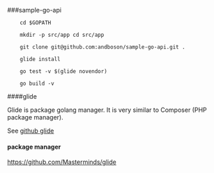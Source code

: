 ###sample-go-api

```
    cd $GOPATH
    
    mkdir -p src/app cd src/app
    
    git clone git@github.com:andboson/sample-go-api.git .
    
    glide install
    
    go test -v $(glide novendor)
    
    go build -v    
```

####glide

Glide is package golang manager. It is very similar to Composer (PHP package manager). 

See [github glide](https://github.com/Masterminds/glide)

#### package manager
https://github.com/Masterminds/glide